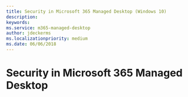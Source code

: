 ```yaml
---
title: Security in Microsoft 365 Managed Desktop (Windows 10)
description:  
keywords: 
ms.service: m365-managed-desktop
author: jdeckerms
ms.localizationpriority: medium
ms.date: 06/06/2018
---
```


# Security in Microsoft 365 Managed Desktop
